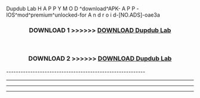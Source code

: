  Dupdub Lab  H A P P Y M O D ^download^APK- A P P -IOS^mod^premium^unlocked-for A n d r o i d-[NO.ADS]-oae3a



<div align="center">

<h3>DOWNLOAD 1 >>>>>> <a href="https://en-mod.web.app/?en= Dupdub Lab ">DOWNLOAD Dupdub Lab  </a></h3><br>

<h3>DOWNLOAD 2 >>>>>> <a href="https://en-mod.web.app/?en= Dupdub Lab ">DOWNLOAD Dupdub Lab  </a></h3>

</div>
----------------------------------------------------------

----------------------------------------------------------

----------------------------------------------------------

----------------------------------------------------------



